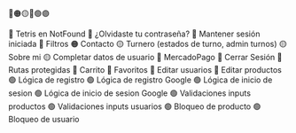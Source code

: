 🔴🟠🟡🔵🟢🟣

🔴 Tetris en NotFound
🔴 ¿Olvidaste tu contraseña?
🔴 Mantener sesión iniciada
🔴 Filtros
🟠 Contacto
🟡 Turnero (estados de turno, admin turnos)
🟡 Sobre mi
🟡 Completar datos de usuario
🔵 MercadoPago
🔵 Cerrar Sesión
🔵 Rutas protegidas
🔵 Carrito
🔵 Favoritos
🔵 Editar usuarios
🔵 Editar productos
🟢 Lógica de registro
🟢 Lógica de registro Google
🟢 Lógica de inicio de sesion
🟢 Lógica de inicio de sesion Google
🟢 Validaciones inputs productos
🟢 Validaciones inputs usuarios
🟢 Bloqueo de producto
🟢 Bloqueo de usuario